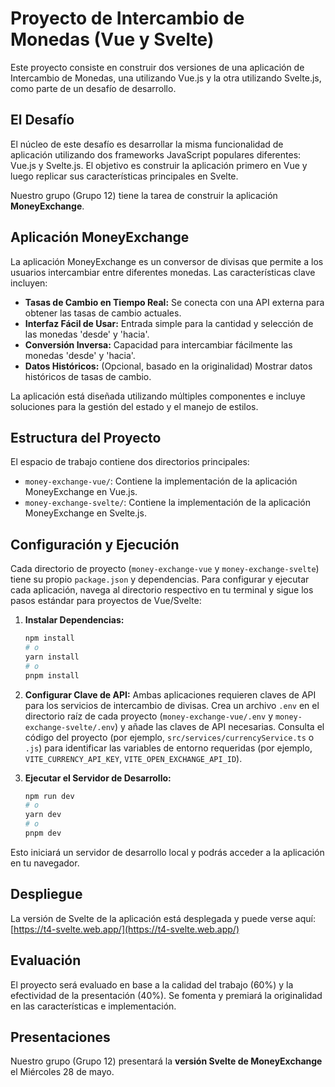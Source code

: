 # Proyecto de Intercambio de Monedas (Vue y Svelte)

Este proyecto consiste en construir dos versiones de una aplicación de Intercambio de Monedas, una utilizando Vue.js y la otra utilizando Svelte.js, como parte de un desafío de desarrollo.

## El Desafío

El núcleo de este desafío es desarrollar la misma funcionalidad de aplicación utilizando dos frameworks JavaScript populares diferentes: Vue.js y Svelte.js. El objetivo es construir la aplicación primero en Vue y luego replicar sus características principales en Svelte.

Nuestro grupo (Grupo 12) tiene la tarea de construir la aplicación **MoneyExchange**.

## Aplicación MoneyExchange

La aplicación MoneyExchange es un conversor de divisas que permite a los usuarios intercambiar entre diferentes monedas. Las características clave incluyen:

- **Tasas de Cambio en Tiempo Real:** Se conecta con una API externa para obtener las tasas de cambio actuales.
- **Interfaz Fácil de Usar:** Entrada simple para la cantidad y selección de las monedas 'desde' y 'hacia'.
- **Conversión Inversa:** Capacidad para intercambiar fácilmente las monedas 'desde' y 'hacia'.
- **Datos Históricos:** (Opcional, basado en la originalidad) Mostrar datos históricos de tasas de cambio.

La aplicación está diseñada utilizando múltiples componentes e incluye soluciones para la gestión del estado y el manejo de estilos.

## Estructura del Proyecto

El espacio de trabajo contiene dos directorios principales:

- `money-exchange-vue/`: Contiene la implementación de la aplicación MoneyExchange en Vue.js.
- `money-exchange-svelte/`: Contiene la implementación de la aplicación MoneyExchange en Svelte.js.

## Configuración y Ejecución

Cada directorio de proyecto (`money-exchange-vue` y `money-exchange-svelte`) tiene su propio `package.json` y dependencias. Para configurar y ejecutar cada aplicación, navega al directorio respectivo en tu terminal y sigue los pasos estándar para proyectos de Vue/Svelte:

1.  **Instalar Dependencias:**

    ```bash
    npm install
    # o
    yarn install
    # o
    pnpm install
    ```

2.  **Configurar Clave de API:**
    Ambas aplicaciones requieren claves de API para los servicios de intercambio de divisas. Crea un archivo `.env` en el directorio raíz de cada proyecto (`money-exchange-vue/.env` y `money-exchange-svelte/.env`) y añade las claves de API necesarias. Consulta el código del proyecto (por ejemplo, `src/services/currencyService.ts` o `.js`) para identificar las variables de entorno requeridas (por ejemplo, `VITE_CURRENCY_API_KEY`, `VITE_OPEN_EXCHANGE_API_ID`).

3.  **Ejecutar el Servidor de Desarrollo:**

    ```bash
    npm run dev
    # o
    yarn dev
    # o
    pnpm dev
    ```

Esto iniciará un servidor de desarrollo local y podrás acceder a la aplicación en tu navegador.

## Despliegue

La versión de Svelte de la aplicación está desplegada y puede verse aquí:
[https://t4-svelte.web.app/](https://t4-svelte.web.app/)

## Evaluación

El proyecto será evaluado en base a la calidad del trabajo (60%) y la efectividad de la presentación (40%). Se fomenta y premiará la originalidad en las características e implementación.

## Presentaciones

Nuestro grupo (Grupo 12) presentará la **versión Svelte de MoneyExchange** el Miércoles 28 de mayo.